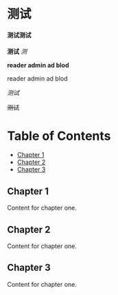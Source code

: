 # 测试

#### 测试**测试**

**测试** *测*

**reader admin ad blod**

reader admin ad blod

_测试_

~~测试~~

# Table of Contents

- [Chapter 1](#chapter-1)
- [Chapter 2](#chapter-2)
- [Chapter 3](#chapter-3)

## Chapter 1

Content for chapter one.

## Chapter 2

Content for chapter one.

## Chapter 3 <a name="chapter-3"></a>

Content for chapter one.
